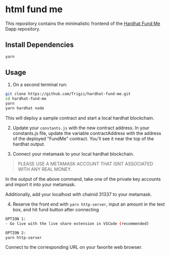 # html fund me

This repository contains the minimalistic frontend of the [Hardhat Fund Me](https://github.com/Trigii/hardhat-fund-me) Dapp repository.

## Install Dependencies
```sh
yarn
```

## Usage
1. On a second terminal run:
```sh
git clone https://github.com/Trigii/hardhat-fund-me.git
cd hardhat-fund-me
yarn
yarn hardhat node
```
This will deploy a sample contract and start a local hardhat blockchain.

2. Update your `constants.js` with the new contract address.
In your constants.js file, update the variable contractAddress with the address of the deployed "FundMe" contract. You'll see it near the top of the hardhat output.

3. Connect your metamask to your local hardhat blockchain.
> PLEASE USE A METAMASK ACCOUNT THAT ISNT ASSOCIATED WITH ANY REAL MONEY.

In the output of the above command, take one of the private key accounts and import it into your metamask.

Additionally, add your localhost with chainid 31337 to your metamask.

4. Reserve the front end with `yarn http-server`, input an amount in the text box, and hit fund button after connecting

```sh
OPTION 1:
- Go live with the live share extension in VSCode (recommended)

OPTION 2:
yarn http-server
```
Connect to the corresponding URL on your favorite web browser.
